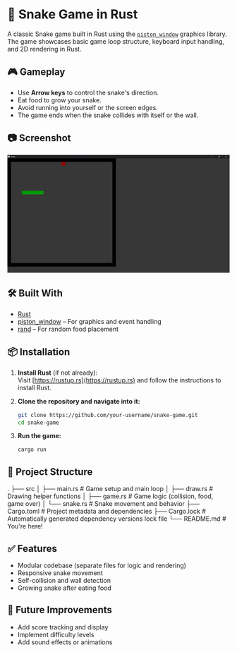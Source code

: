 # 🐍 Snake Game in Rust

A classic Snake game built in Rust using the [`piston_window`](https://crates.io/crates/piston_window) graphics library. The game showcases basic game loop structure, keyboard input handling, and 2D rendering in Rust.

## 🎮 Gameplay

- Use **Arrow keys** to control the snake's direction.
- Eat food to grow your snake.
- Avoid running into yourself or the screen edges.
- The game ends when the snake collides with itself or the wall.

## 📷 Screenshot
 
![Snake Game Screenshot](https://github.com/krishnag-12/SNAKE_GAME/blob/82815103f1ca6f6e4ecf0893289d52e8898e4357/Screenshot%202025-08-03%20173444.png)

## 🛠️ Built With

- [Rust](https://www.rust-lang.org/)
- [piston_window](https://crates.io/crates/piston_window) – For graphics and event handling
- [rand](https://crates.io/crates/rand) – For random food placement

## 📦 Installation

1. **Install Rust** (if not already):  
   Visit [https://rustup.rs](https://rustup.rs) and follow the instructions to install Rust.

2. **Clone the repository and navigate into it:**
   ```bash
   git clone https://github.com/your-username/snake-game.git
   cd snake-game
3. **Run the game:**
   ```bash
   cargo run

## 📁 Project Structure
 .
 ├── src
 │   ├── main.rs       # Game setup and main loop
 │   ├── draw.rs       # Drawing helper functions
 │   ├── game.rs       # Game logic (collision, food, game over)
 │   └── snake.rs      # Snake movement and behavior
 ├── Cargo.toml        # Project metadata and dependencies
 ├── Cargo.lock        # Automatically generated dependency versions lock file
 └── README.md         # You're here!

## ✅ Features
- Modular codebase (separate files for logic and rendering)
- Responsive snake movement
- Self-collision and wall detection
- Growing snake after eating food

## 🚧 Future Improvements
- Add score tracking and display
- Implement difficulty levels
- Add sound effects or animations
